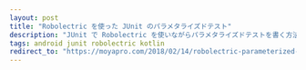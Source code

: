 ```yaml
---
layout: post
title: "Robolectric を使った JUnit のパラメタライズドテスト"
description: "JUnit で Robolectric を使いながらパラメタライズドテストを書く方法。"
tags: android junit robolectric kotlin
redirect_to: "https://moyapro.com/2018/02/14/robolectric-parameterized-test/"
---
```


